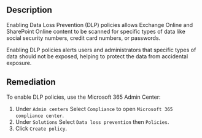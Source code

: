 ## Description

Enabling Data Loss Prevention (DLP) policies allows Exchange Online and SharePoint Online content to be scanned for specific types of data like social security numbers, credit card numbers, or passwords.

Enabling DLP policies alerts users and administrators that specific types of data should not be exposed, helping to protect the data from accidental exposure.

## Remediation

To enable DLP policies, use the Microsoft 365 Admin Center:

1. Under `Admin centers` Select `Compliance` to open `Microsoft 365 compliance center`.
2. Under `Solutions` Select `Data loss prevention` then `Policies`.
3. Click `Create policy`.
